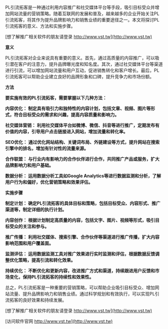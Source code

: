 PL引流拓客是一种通过利用内容推广和社交媒体平台等手段，吸引目标受众并增加网站流量的营销策略。随着互联网的发展和普及，越来越多的企业开始关注PL引流拓客，将其作为提升品牌影响力和销售业绩的重要途径之一。本文将探讨PL引流拓客的意义、方法和实施步骤。

[想了解推广相关软件的朋友请登录 http://www.vst.tw](http://www.vst.tw)

**意义**

PL引流拓客对企业来说具有重要的意义。首先，通过高质量的内容推广，可以吸引潜在客户的注意力，提升品牌曝光度和知名度。其次，通过社交媒体平台等渠道进行引流，可以增加网站流量和用户互动，促进销售转化和客户增长。最后，PL引流拓客可以帮助企业建立良好的品牌形象和口碑，提升竞争力和市场份额。

**方法**

**要实施有效的PL引流拓客，需要掌握以下几种方法：**

**内容优化： 制定具有吸引力和独特性的内容计划，包括文章、视频、图片等形式，符合目标受众的需求和兴趣，提高内容质量和影响力。**

**社交媒体营销： 利用社交媒体平台如微博、微信、抖音等进行推广，定期发布有价值的内容，引导用户点击链接进入网站，增加流量和转化率。**

**SEO优化： 通过优化网站结构、关键词布局、外链建设等方式，提升网站在搜索引擎中的排名，增加有针对性的流量来源。**

**合作联盟： 与行业内有影响力的合作伙伴进行合作，共同推广产品或服务，扩大品牌影响力和用户基础。**

**数据分析： 运用数据分析工具如Google Analytics等进行数据监测和分析，了解用户行为和偏好，优化营销策略和效果评估。**

**实施步骤**

**制定计划： 确定PL引流拓客的具体目标和策略，包括目标受众、内容形式、推广渠道等，制定详细的执行计划。**

**内容创作： 根据计划制定高质量的内容，包括文字、图片、视频等形式，吸引目标受众的关注和参与。**

**推广传播： 利用社交媒体、搜索引擎、合作伙伴等渠道进行推广传播，扩大内容影响范围和用户覆盖面。**

**监测评估： 运用数据监测工具对推广效果进行实时监测和评估，根据数据反馈调整优化策略，提高引流和转化效果。**

**持续优化： 不断优化和更新内容，改进推广方式和渠道，持续跟进用户反馈和市场变化，保持PL引流拓客的持续性和效果性。**

总之，PL引流拓客是一种重要的营销策略，可以帮助企业吸引目标受众、增加网站流量、提升品牌影响力和销售业绩。通过科学规划和有效执行，可以实现PL引流拓客的良好效果和持续发展。

[想了解推广相关软件的朋友请登录 http://www.vst.tw](http://www.vst.tw)


[访问软件官网 http://www.vst.tw](http://www.vst.tw)
